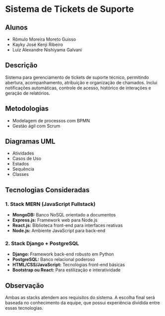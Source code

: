 # Sistema de Tickets de Suporte

## Alunos
- Rômulo Moreira Moreto Guisso  
- Kayky José Kenji Ribeiro  
- Luiz Alexandre Nishiyama Galvani  

## Descrição
Sistema para gerenciamento de tickets de suporte técnico, permitindo abertura, acompanhamento, atribuição e organização de chamados. Inclui notificações automáticas, controle de acesso, histórico de interações e geração de relatórios.

## Metodologias
- Modelagem de processos com BPMN  
- Gestão ágil com Scrum  

## Diagramas UML
- Atividades  
- Casos de Uso  
- Estados  
- Sequência  
- Classes  

## Tecnologias Consideradas

### 1. Stack MERN (JavaScript Fullstack)
- **MongoDB:** Banco NoSQL orientado a documentos  
- **Express.js:** Framework web para Node.js  
- **React.js:** Biblioteca front-end para interfaces reativas  
- **Node.js:** Ambiente JavaScript para back-end  

### 2. Stack Django + PostgreSQL
- **Django:** Framework back-end robusto em Python  
- **PostgreSQL:** Banco relacional poderoso  
- **HTML/CSS/JavaScript:** Tecnologias front-end básicas  
- **Bootstrap ou React:** Para estilização e interatividade  

## Observação
Ambas as stacks atendem aos requisitos do sistema. A escolha final será baseada no conhecimento da equipe, que possui experiência dividida entre essas tecnologias.
